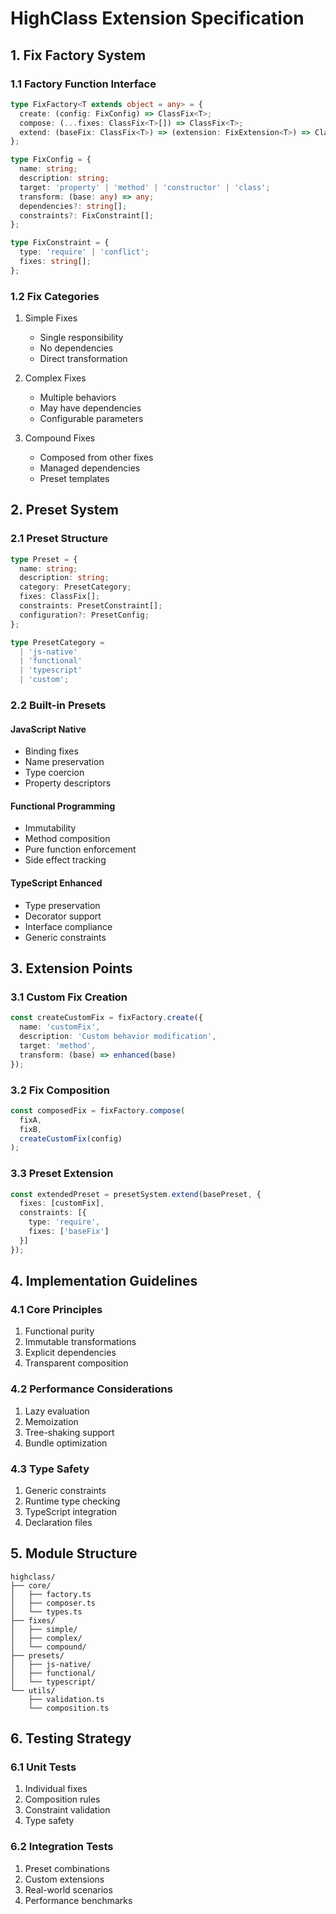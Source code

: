 # HighClass Extension Specification

## 1. Fix Factory System

### 1.1 Factory Function Interface
```typescript
type FixFactory<T extends object = any> = {
  create: (config: FixConfig) => ClassFix<T>;
  compose: (...fixes: ClassFix<T>[]) => ClassFix<T>;
  extend: (baseFix: ClassFix<T>) => (extension: FixExtension<T>) => ClassFix<T>;
};

type FixConfig = {
  name: string;
  description: string;
  target: 'property' | 'method' | 'constructor' | 'class';
  transform: (base: any) => any;
  dependencies?: string[];
  constraints?: FixConstraint[];
};

type FixConstraint = {
  type: 'require' | 'conflict';
  fixes: string[];
};
```

### 1.2 Fix Categories
1. Simple Fixes
   - Single responsibility
   - No dependencies
   - Direct transformation

2. Complex Fixes
   - Multiple behaviors
   - May have dependencies
   - Configurable parameters

3. Compound Fixes
   - Composed from other fixes
   - Managed dependencies
   - Preset templates

## 2. Preset System

### 2.1 Preset Structure
```typescript
type Preset = {
  name: string;
  description: string;
  category: PresetCategory;
  fixes: ClassFix[];
  constraints: PresetConstraint[];
  configuration?: PresetConfig;
};

type PresetCategory = 
  | 'js-native'
  | 'functional'
  | 'typescript'
  | 'custom';
```

### 2.2 Built-in Presets

#### JavaScript Native
- Binding fixes
- Name preservation
- Type coercion
- Property descriptors

#### Functional Programming
- Immutability
- Method composition
- Pure function enforcement
- Side effect tracking

#### TypeScript Enhanced
- Type preservation
- Decorator support
- Interface compliance
- Generic constraints

## 3. Extension Points

### 3.1 Custom Fix Creation
```typescript
const createCustomFix = fixFactory.create({
  name: 'customFix',
  description: 'Custom behavior modification',
  target: 'method',
  transform: (base) => enhanced(base)
});
```

### 3.2 Fix Composition
```typescript
const composedFix = fixFactory.compose(
  fixA,
  fixB,
  createCustomFix(config)
);
```

### 3.3 Preset Extension
```typescript
const extendedPreset = presetSystem.extend(basePreset, {
  fixes: [customFix],
  constraints: [{
    type: 'require',
    fixes: ['baseFix']
  }]
});
```

## 4. Implementation Guidelines

### 4.1 Core Principles
1. Functional purity
2. Immutable transformations
3. Explicit dependencies
4. Transparent composition

### 4.2 Performance Considerations
1. Lazy evaluation
2. Memoization
3. Tree-shaking support
4. Bundle optimization

### 4.3 Type Safety
1. Generic constraints
2. Runtime type checking
3. TypeScript integration
4. Declaration files

## 5. Module Structure

```
highclass/
├── core/
│   ├── factory.ts
│   ├── composer.ts
│   └── types.ts
├── fixes/
│   ├── simple/
│   ├── complex/
│   └── compound/
├── presets/
│   ├── js-native/
│   ├── functional/
│   └── typescript/
└── utils/
    ├── validation.ts
    └── composition.ts
```

## 6. Testing Strategy

### 6.1 Unit Tests
1. Individual fixes
2. Composition rules
3. Constraint validation
4. Type safety

### 6.2 Integration Tests
1. Preset combinations
2. Custom extensions
3. Real-world scenarios
4. Performance benchmarks